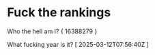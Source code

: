 # Fuck the rankings

Who the hell am I?
{ 16388279 }

What fucking year is it?
[ 2025-03-12T07:56:40Z ]
